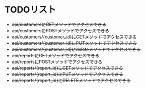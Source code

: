 # TODOリスト
- ~~api/customersにGETメソッドでアクセスできる~~
- ~~api/customersにPOSTメソッドでアクセスできる~~
- ~~api/customers/{customer_id}にGETメソッドでアクセスできる~~
- ~~api/customers/{customer_id}にPUTメソッドでアクセスできる~~
- ~~api/customers/{customer_id}にdeleteメソッドでアクセスできる~~
- ~~api/reportsにGETメソッドでアクセスできる~~
- ~~api/reportsにPOSTメソッドでアクセスできる~~
- ~~api/reports/{report_id}にGETメソッドでアクセスできる~~
- ~~api/reports/{report_id}にPUTメソッドでアクセスできる~~
- ~~api/reports/{report_id}にDELETEメソッドでアクセスできる~~
